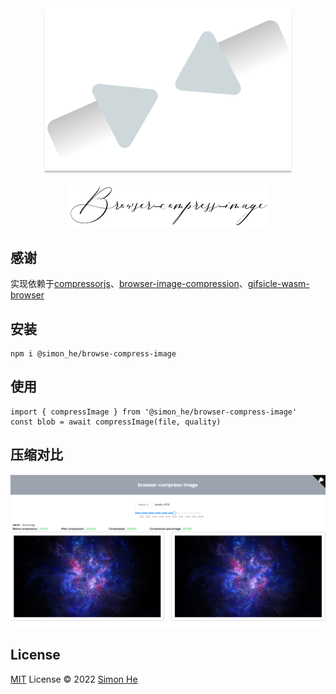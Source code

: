 <div align="center">
  <img src="./assets/banner.png" width="400">
</div>

<span><div align="center">
  ![picture](/assets//kv.png)
</div></span>

## 感谢
实现依赖于[compressorjs](https://github.com/fengyuanchen/compressorjs)、[browser-image-compression](https://github.com/Donaldcwl/browser-image-compression#readme)、[gifsicle-wasm-browser](https://github.com/renzhezhilu/gifsicle-wasm-browser)

## 安装
```
npm i @simon_he/browse-compress-image
```

## 使用
```
import { compressImage } from '@simon_he/browser-compress-image'
const blob = await compressImage(file, quality)
```

## 压缩对比
![img](./assets/pic.png)

## License
[MIT](./LICENSE) License © 2022 [Simon He](https://github.com/Simon-He95)
